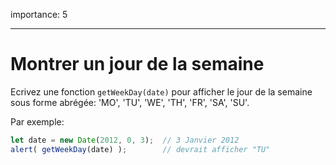 importance: 5

---

# Montrer un jour de la semaine

Ecrivez une fonction `getWeekDay(date)` pour afficher le jour de la semaine sous forme abrégée: 'MO', 'TU', 'WE', 'TH', 'FR', 'SA', 'SU'.

Par exemple:

```js no-beautify
let date = new Date(2012, 0, 3);  // 3 Janvier 2012
alert( getWeekDay(date) );        // devrait afficher "TU"
```
